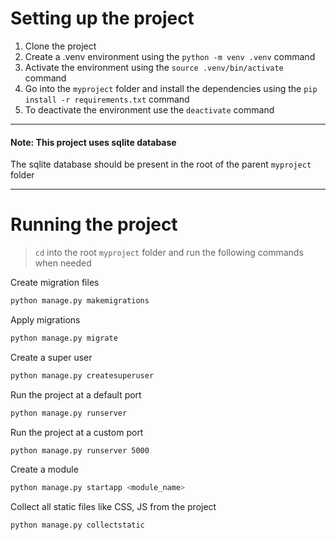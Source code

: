 # Setting up the project

1. Clone the project
2. Create a .venv environment using the `python -m venv .venv` command
3. Activate the environment using the `source .venv/bin/activate` command
4. Go into the `myproject` folder and install the dependencies using the `pip install -r requirements.txt` command
5. To deactivate the environment use the `deactivate` command

---

#### Note: This project uses sqlite database

The sqlite database should be present in the root of the parent `myproject` folder

---

# Running the project

> `cd` into the root `myproject` folder and run the following commands when needed

Create migration files

```sh
python manage.py makemigrations
```

Apply migrations

```sh
python manage.py migrate
```

Create a super user

```sh
python manage.py createsuperuser
```

Run the project at a default port

```sh
python manage.py runserver
```

Run the project at a custom port

```sh
python manage.py runserver 5000
```

Create a module

```sh
python manage.py startapp <module_name>
```

Collect all static files like CSS, JS from the project

```sh
python manage.py collectstatic
```
